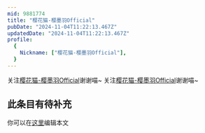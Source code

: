 ```yaml
---
mid: 9881774
title: "樱花猫-樱墨羽Official"
pubDate: "2024-11-04T11:22:13.467Z"
updatedDate: "2024-11-04T11:22:13.467Z"
profile:
  {
    Nickname: ["樱花猫-樱墨羽Official"],
  }
---
```


关注[樱花猫-樱墨羽Official](https://space.bilibili.com/9881774)谢谢喵~ 关注[樱花猫-樱墨羽Official](https://space.bilibili.com/9881774)谢谢喵~

## 此条目有待补充
你可以在[这里](https://github.com/Yuhanawa/VTuber.ICU-Content/edit/master/v/樱花猫-樱墨羽Official/index.md)编辑本文
